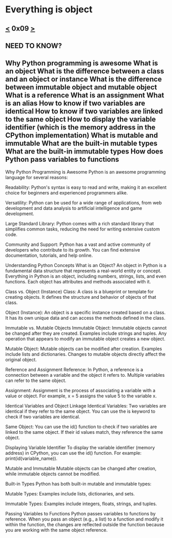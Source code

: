 # Everything is object
[<](https://github.com/TheeKingZa/alx-higher_level_programming/tree/master/0x08-python-more_classes/README.md) 0x09 [>](https://github.com/TheeKingZa/alx-higher_level_programming/tree/master/0x0A-python-inheritance/README.md)
---

NEED TO KNOW?
--------------

Why Python programming is awesome
What is an object
What is the difference between a class and an object or instance
What is the difference between immutable object and mutable object
What is a reference
What is an assignment
What is an alias
How to know if two variables are identical
How to know if two variables are linked to the same object
How to display the variable identifier (which is the memory address in the CPython implementation)
What is mutable and immutable
What are the built-in mutable types
What are the built-in immutable types
How does Python pass variables to functions
-----------------------------------------------------------

Why Python Programming is Awesome
Python is an awesome programming language for several reasons:

Readability: Python's syntax is easy to read and write, making it an excellent choice for beginners and experienced programmers alike.

Versatility: Python can be used for a wide range of applications, from web development and data analysis to artificial intelligence and game development.

Large Standard Library: Python comes with a rich standard library that simplifies common tasks, reducing the need for writing extensive custom code.

Community and Support: Python has a vast and active community of developers who contribute to its growth. You can find extensive documentation, tutorials, and help online.

Understanding Python Concepts
What is an Object?
An object in Python is a fundamental data structure that represents a real-world entity or concept. Everything in Python is an object, including numbers, strings, lists, and even functions. Each object has attributes and methods associated with it.

Class vs. Object (Instance)
Class: A class is a blueprint or template for creating objects. It defines the structure and behavior of objects of that class.

Object (Instance): An object is a specific instance created based on a class. It has its own unique data and can access the methods defined in the class.

Immutable vs. Mutable Objects
Immutable Object: Immutable objects cannot be changed after they are created. Examples include strings and tuples. Any operation that appears to modify an immutable object creates a new object.

Mutable Object: Mutable objects can be modified after creation. Examples include lists and dictionaries. Changes to mutable objects directly affect the original object.

Reference and Assignment
Reference: In Python, a reference is a connection between a variable and the object it refers to. Multiple variables can refer to the same object.

Assignment: Assignment is the process of associating a variable with a value or object. For example, x = 5 assigns the value 5 to the variable x.

Identical Variables and Object Linkage
Identical Variables: Two variables are identical if they refer to the same object. You can use the is keyword to check if two variables are identical.

Same Object: You can use the id() function to check if two variables are linked to the same object. If their id values match, they reference the same object.

Displaying Variable Identifier
To display the variable identifier (memory address) in CPython, you can use the id() function. For example: print(id(variable_name)).

Mutable and Immutable
Mutable objects can be changed after creation, while immutable objects cannot be modified.

Built-in Types
Python has both built-in mutable and immutable types:

Mutable Types: Examples include lists, dictionaries, and sets.

Immutable Types: Examples include integers, floats, strings, and tuples.

Passing Variables to Functions
Python passes variables to functions by reference. When you pass an object (e.g., a list) to a function and modify it within the function, the changes are reflected outside the function because you are working with the same object reference.
